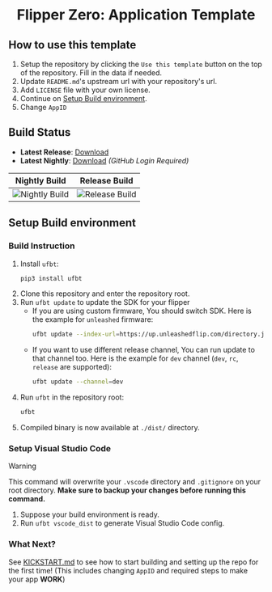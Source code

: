 <h1 align="center">Flipper Zero: Application Template</h1>

## How to use this template

1. Setup the repository by clicking the `Use this template` button on the top of the repository. Fill in the data if needed.
2. Update `README.md`'s upstream url with your repository's url.
3. Add `LICENSE` file with your own license.
4. Continue on [Setup Build environment](#setup-build-environment).
5. Change `AppID`

## Build Status

<!-- Replace the https://github.com/Alex4386/f0-template to your own repo after using template! -->

- **Latest Release**: [Download](https://github.com/Stella-IT/boot2flipper/releases/latest)
- **Latest Nightly**: [Download](https://github.com/Stella-IT/boot2flipper/actions/workflows/nightly.yml) _(GitHub Login Required)_

|                                            Nightly Build                                            |                                            Release Build                                            |
| :-------------------------------------------------------------------------------------------------: | :-----------------------------------------------------------------------------------------------: |
| ![Nightly Build](https://github.com/Stella-IT/boot2flipper/actions/workflows/nightly.yml/badge.svg) | ![Release Build](https://github.com/Stella-IT/boot2flipper/actions/workflows/release.yml/badge.svg) |

## Setup Build environment

### Build Instruction

1. Install `ufbt`:
   ```bash
   pip3 install ufbt
   ```
2. Clone this repository and enter the repository root.
3. Run `ufbt update` to update the SDK for your flipper
   - If you are using custom firmware, You should switch SDK. Here is the example for `unleashed` firmware:
     ```bash
     ufbt update --index-url=https://up.unleashedflip.com/directory.json
     ```
   - If you want to use different release channel, You can run update to that channel too. Here is the example for `dev` channel (`dev`, `rc`, `release` are supported):
     ```bash
     ufbt update --channel=dev
     ```
4. Run `ufbt` in the repository root:
   ```bash
   ufbt
   ```
5. Compiled binary is now available at `./dist/` directory.

### Setup Visual Studio Code

> [!WARNING]
> This command will overwrite your `.vscode` directory and `.gitignore` on your root directory.
> **Make sure to backup your changes before running this command.**

1. Suppose your build environment is ready.
2. Run `ufbt vscode_dist` to generate Visual Studio Code config.

### What Next?

See [KICKSTART.md](KICKSTART.md) to see how to start building and setting up the repo for the first time! (This includes changing `AppID` and required steps to make your app **WORK**)

